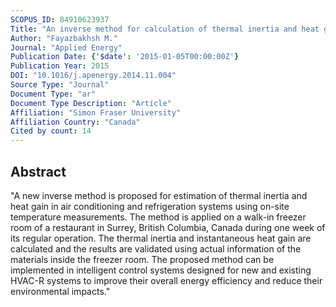 ```yaml
---
SCOPUS_ID: 84910623937
Title: "An inverse method for calculation of thermal inertia and heat gain in air conditioning and refrigeration systems"
Author: "Fayazbakhsh M."
Journal: "Applied Energy"
Publication Date: {'$date': '2015-01-05T00:00:00Z'}
Publication Year: 2015
DOI: "10.1016/j.apenergy.2014.11.004"
Source Type: "Journal"
Document Type: "ar"
Document Type Description: "Article"
Affiliation: "Simon Fraser University"
Affiliation Country: "Canada"
Cited by count: 14
---
```


## Abstract
"A new inverse method is proposed for estimation of thermal inertia and heat gain in air conditioning and refrigeration systems using on-site temperature measurements. The method is applied on a walk-in freezer room of a restaurant in Surrey, British Columbia, Canada during one week of its regular operation. The thermal inertia and instantaneous heat gain are calculated and the results are validated using actual information of the materials inside the freezer room. The proposed method can be implemented in intelligent control systems designed for new and existing HVAC-R systems to improve their overall energy efficiency and reduce their environmental impacts."
